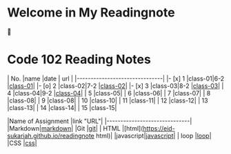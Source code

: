 # Welcome in My Readingnote
:black_heart:

# Code 102 Reading Notes

| No.   |name    |date  | url   |
|-------------------------------|
|- [x] 1 |class-01|6-2   |[class-01](https://eid-sukariah.github.io/readingnote/class-01)|
|- [o] 2 |class-02|7-2   |[class-02](https://eid-sukariah.github.io/readingnote/class-02)|
|- \[x] 3   |class-03|8-2   |[class-03](https://eid-sukariah.github.io/readingnote/class-03)|
|  4    |class-04|9-2   |[class-04](https://eid-sukariah.github.io/readingnote/class-04)|
|  5    |class-05|
|  6    |class-06|
|  7    |class-07|
|  8    |class-08|
|  9    |class-08|
|  10   |class-10|
|  11   |class-11|
|  12   |class-12|
|  13   |class-13|
|  14   |class-14|
|  15   |class-15|


|Name of Assignment |link "URL"|
|------------------------------|
|Markdown|[markdown](https://eid-sukariah.github.io/readingnote/markdown)|
|Git     |[git](https://eid-sukariah.github.io/readingnote/git)|
|  HTML  |[html](https://eid-sukariah.github.io/readingnote html)|
|javascript|[javascript](https://eid-sukariah.github.io/readingnote/javascript)|
| loop   |[loop](https://eid-sukariah.github.io/readingnote/loop)|
|CSS     |[css](https://eid-sukariah.github.io/readingnote/css)|








